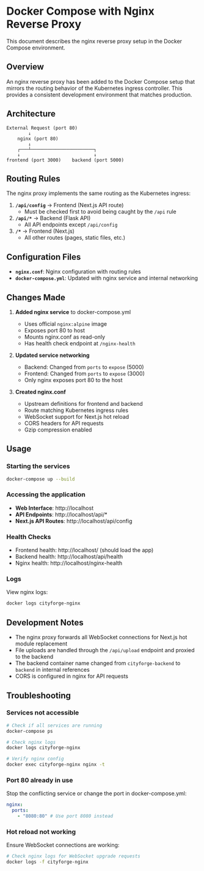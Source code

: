 # Docker Compose with Nginx Reverse Proxy

This document describes the nginx reverse proxy setup in the Docker Compose environment.

## Overview

An nginx reverse proxy has been added to the Docker Compose setup that mirrors the routing behavior of the Kubernetes ingress controller. This provides a consistent development environment that matches production.

## Architecture

```
External Request (port 80)
        ↓
    nginx (port 80)
        ↓
    ┌───┴───────────────────────┐
    ↓                           ↓
frontend (port 3000)    backend (port 5000)
```

## Routing Rules

The nginx proxy implements the same routing as the Kubernetes ingress:

1. **`/api/config`** → Frontend (Next.js API route)
   - Must be checked first to avoid being caught by the `/api` rule
2. **`/api/*`** → Backend (Flask API)
   - All API endpoints except `/api/config`
3. **`/*`** → Frontend (Next.js)
   - All other routes (pages, static files, etc.)

## Configuration Files

- **`nginx.conf`**: Nginx configuration with routing rules
- **`docker-compose.yml`**: Updated with nginx service and internal networking

## Changes Made

1. **Added nginx service** to docker-compose.yml
   - Uses official `nginx:alpine` image
   - Exposes port 80 to host
   - Mounts nginx.conf as read-only
   - Has health check endpoint at `/nginx-health`

2. **Updated service networking**
   - Backend: Changed from `ports` to `expose` (5000)
   - Frontend: Changed from `ports` to `expose` (3000)
   - Only nginx exposes port 80 to the host

3. **Created nginx.conf**
   - Upstream definitions for frontend and backend
   - Route matching Kubernetes ingress rules
   - WebSocket support for Next.js hot reload
   - CORS headers for API requests
   - Gzip compression enabled

## Usage

### Starting the services

```bash
docker-compose up --build
```

### Accessing the application

- **Web Interface**: http://localhost
- **API Endpoints**: http://localhost/api/\*
- **Next.js API Routes**: http://localhost/api/config

### Health Checks

- Frontend health: http://localhost/ (should load the app)
- Backend health: http://localhost/api/health
- Nginx health: http://localhost/nginx-health

### Logs

View nginx logs:

```bash
docker logs cityforge-nginx
```

## Development Notes

- The nginx proxy forwards all WebSocket connections for Next.js hot module replacement
- File uploads are handled through the `/api/upload` endpoint and proxied to the backend
- The backend container name changed from `cityforge-backend` to `backend` in internal references
- CORS is configured in nginx for API requests

## Troubleshooting

### Services not accessible

```bash
# Check if all services are running
docker-compose ps

# Check nginx logs
docker logs cityforge-nginx

# Verify nginx config
docker exec cityforge-nginx nginx -t
```

### Port 80 already in use

Stop the conflicting service or change the port in docker-compose.yml:

```yaml
nginx:
  ports:
    - "8080:80" # Use port 8080 instead
```

### Hot reload not working

Ensure WebSocket connections are working:

```bash
# Check nginx logs for WebSocket upgrade requests
docker logs -f cityforge-nginx
```
